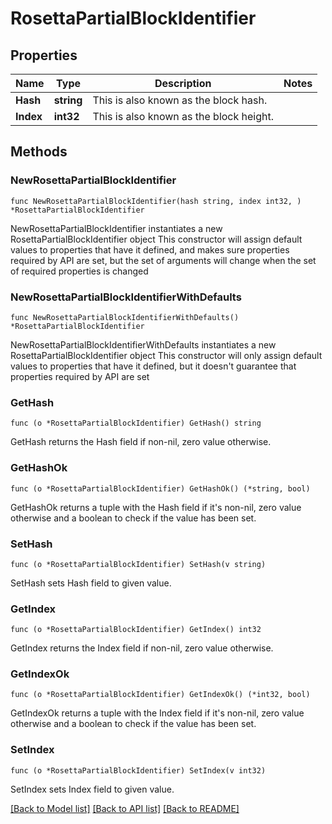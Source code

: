 # RosettaPartialBlockIdentifier

## Properties

Name | Type | Description | Notes
------------ | ------------- | ------------- | -------------
**Hash** | **string** | This is also known as the block hash. | 
**Index** | **int32** | This is also known as the block height. | 

## Methods

### NewRosettaPartialBlockIdentifier

`func NewRosettaPartialBlockIdentifier(hash string, index int32, ) *RosettaPartialBlockIdentifier`

NewRosettaPartialBlockIdentifier instantiates a new RosettaPartialBlockIdentifier object
This constructor will assign default values to properties that have it defined,
and makes sure properties required by API are set, but the set of arguments
will change when the set of required properties is changed

### NewRosettaPartialBlockIdentifierWithDefaults

`func NewRosettaPartialBlockIdentifierWithDefaults() *RosettaPartialBlockIdentifier`

NewRosettaPartialBlockIdentifierWithDefaults instantiates a new RosettaPartialBlockIdentifier object
This constructor will only assign default values to properties that have it defined,
but it doesn't guarantee that properties required by API are set

### GetHash

`func (o *RosettaPartialBlockIdentifier) GetHash() string`

GetHash returns the Hash field if non-nil, zero value otherwise.

### GetHashOk

`func (o *RosettaPartialBlockIdentifier) GetHashOk() (*string, bool)`

GetHashOk returns a tuple with the Hash field if it's non-nil, zero value otherwise
and a boolean to check if the value has been set.

### SetHash

`func (o *RosettaPartialBlockIdentifier) SetHash(v string)`

SetHash sets Hash field to given value.


### GetIndex

`func (o *RosettaPartialBlockIdentifier) GetIndex() int32`

GetIndex returns the Index field if non-nil, zero value otherwise.

### GetIndexOk

`func (o *RosettaPartialBlockIdentifier) GetIndexOk() (*int32, bool)`

GetIndexOk returns a tuple with the Index field if it's non-nil, zero value otherwise
and a boolean to check if the value has been set.

### SetIndex

`func (o *RosettaPartialBlockIdentifier) SetIndex(v int32)`

SetIndex sets Index field to given value.



[[Back to Model list]](../README.md#documentation-for-models) [[Back to API list]](../README.md#documentation-for-api-endpoints) [[Back to README]](../README.md)


